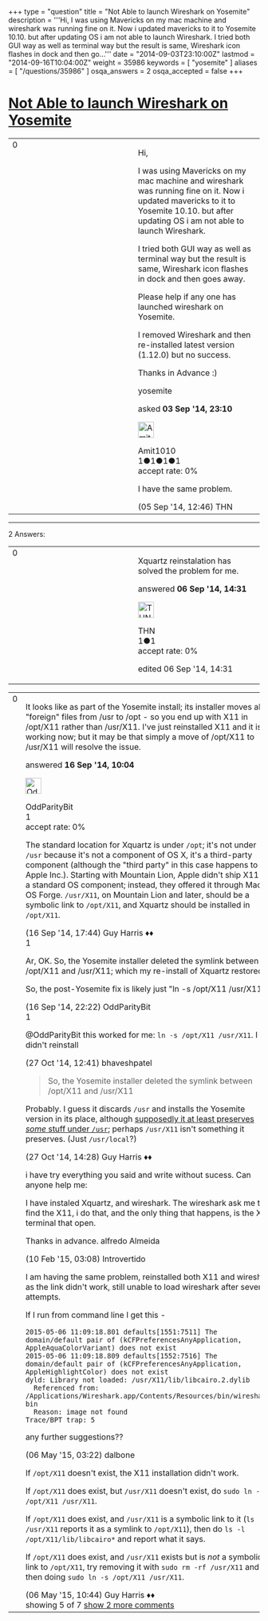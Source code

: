 +++
type = "question"
title = "Not Able to launch Wireshark on Yosemite"
description = '''Hi, I was using Mavericks on my mac machine and wireshark was running fine on it. Now i updated mavericks to it to Yosemite 10.10. but after updating OS i am not able to launch Wireshark.  I tried both GUI way as well as terminal way but the result is same, Wireshark icon flashes in dock and then go...'''
date = "2014-09-03T23:10:00Z"
lastmod = "2014-09-16T10:04:00Z"
weight = 35986
keywords = [ "yosemite" ]
aliases = [ "/questions/35986" ]
osqa_answers = 2
osqa_accepted = false
+++

<div class="headNormal">

# [Not Able to launch Wireshark on Yosemite](/questions/35986/not-able-to-launch-wireshark-on-yosemite)

</div>

<div id="main-body">

<div id="askform">

<table id="question-table" style="width:100%;"><colgroup><col style="width: 50%" /><col style="width: 50%" /></colgroup><tbody><tr class="odd"><td style="width: 30px; vertical-align: top"><div class="vote-buttons"><div id="post-35986-score" class="post-score" title="current number of votes">0</div><div id="favorite-count" class="favorite-count"></div></div></td><td><div id="item-right"><div class="question-body"><p>Hi,</p><p>I was using Mavericks on my mac machine and wireshark was running fine on it. Now i updated mavericks to it to Yosemite 10.10. but after updating OS i am not able to launch Wireshark.</p><p>I tried both GUI way as well as terminal way but the result is same, Wireshark icon flashes in dock and then goes away.</p><p>Please help if any one has launched wireshark on Yosemite.</p><p>I removed Wireshark and then re-installed latest version (1.12.0) but no success.</p><p>Thanks in Advance :)</p></div><div id="question-tags" class="tags-container tags">yosemite</div><div id="question-controls" class="post-controls"></div><div class="post-update-info-container"><div class="post-update-info post-update-info-user"><p>asked <strong>03 Sep '14, 23:10</strong></p><img src="https://secure.gravatar.com/avatar/0d7e788bbafa60b56ea3a534b74db1de?s=32&amp;d=identicon&amp;r=g" class="gravatar" width="32" height="32" alt="Amit1010&#39;s gravatar image" /><p>Amit1010<br />
<span class="score" title="1 reputation points">1</span><span title="1 badges"><span class="badge1">●</span><span class="badgecount">1</span></span><span title="1 badges"><span class="silver">●</span><span class="badgecount">1</span></span><span title="1 badges"><span class="bronze">●</span><span class="badgecount">1</span></span><br />
<span class="accept_rate" title="Rate of the user&#39;s accepted answers">accept rate:</span> <span title="Amit1010 has no accepted answers">0%</span></p></div></div><div id="comments-container-35986" class="comments-container"><span id="36034"></span><div id="comment-36034" class="comment"><div id="post-36034-score" class="comment-score"></div><div class="comment-text"><p>I have the same problem.</p></div><div id="comment-36034-info" class="comment-info"><span class="comment-age">(05 Sep '14, 12:46)</span> THN</div></div></div><div id="comment-tools-35986" class="comment-tools"></div><div class="clear"></div><div id="comment-35986-form-container" class="comment-form-container"></div><div class="clear"></div></div></td></tr></tbody></table>

------------------------------------------------------------------------

<div class="tabBar">

<span id="sort-top"></span>

<div class="headQuestions">

2 Answers:

</div>

</div>

<span id="36046"></span>

<div id="answer-container-36046" class="answer">

<table style="width:100%;"><colgroup><col style="width: 50%" /><col style="width: 50%" /></colgroup><tbody><tr class="odd"><td style="width: 30px; vertical-align: top"><div class="vote-buttons"><div id="post-36046-score" class="post-score" title="current number of votes">0</div></div></td><td><div class="item-right"><div class="answer-body"><p>Xquartz reinstalation has solved the problem for me.</p></div><div class="answer-controls post-controls"></div><div class="post-update-info-container"><div class="post-update-info post-update-info-user"><p>answered <strong>06 Sep '14, 14:31</strong></p><img src="https://secure.gravatar.com/avatar/6c6309e8188537cc34e15025030ed93d?s=32&amp;d=identicon&amp;r=g" class="gravatar" width="32" height="32" alt="THN&#39;s gravatar image" /><p>THN<br />
<span class="score" title="1 reputation points">1</span><span title="1 badges"><span class="bronze">●</span><span class="badgecount">1</span></span><br />
<span class="accept_rate" title="Rate of the user&#39;s accepted answers">accept rate:</span> <span title="THN has no accepted answers">0%</span></p></div><div class="post-update-info post-update-info-edited"><p>edited 06 Sep '14, 14:31</p></div></div><div id="comments-container-36046" class="comments-container"></div><div id="comment-tools-36046" class="comment-tools"></div><div class="clear"></div><div id="comment-36046-form-container" class="comment-form-container"></div><div class="clear"></div></div></td></tr></tbody></table>

</div>

<span id="36369"></span>

<div id="answer-container-36369" class="answer">

<table style="width:100%;"><colgroup><col style="width: 50%" /><col style="width: 50%" /></colgroup><tbody><tr class="odd"><td style="width: 30px; vertical-align: top"><div class="vote-buttons"><div id="post-36369-score" class="post-score" title="current number of votes">0</div></div></td><td><div class="item-right"><div class="answer-body"><p>It looks like as part of the Yosemite install; its installer moves all "foreign" files from /usr to /opt - so you end up with X11 in /opt/X11 rather than /usr/X11. I've just reinstalled X11 and it is working now; but it may be that simply a move of /opt/X11 to /usr/X11 will resolve the issue.</p></div><div class="answer-controls post-controls"></div><div class="post-update-info-container"><div class="post-update-info post-update-info-user"><p>answered <strong>16 Sep '14, 10:04</strong></p><img src="https://secure.gravatar.com/avatar/17a32b94d7481cc6918620428350c5cf?s=32&amp;d=identicon&amp;r=g" class="gravatar" width="32" height="32" alt="OddParityBit&#39;s gravatar image" /><p>OddParityBit<br />
<span class="score" title="1 reputation points">1</span><br />
<span class="accept_rate" title="Rate of the user&#39;s accepted answers">accept rate:</span> <span title="OddParityBit has no accepted answers">0%</span></p></div></div><div id="comments-container-36369" class="comments-container"><span id="36382"></span><div id="comment-36382" class="comment"><div id="post-36382-score" class="comment-score"></div><div class="comment-text"><p>The standard location for Xquartz is under <code>/opt</code>; it's not under <code>/usr</code> because it's not a component of OS X, it's a third-party component (although the "third party" in this case happens to be Apple Inc.). Starting with Mountain Lion, Apple didn't ship X11 as a standard OS component; instead, they offered it through Mac OS Forge. <code>/usr/X11</code>, on Mountain Lion and later, should be a symbolic link to <code>/opt/X11</code>, and Xquartz should be installed in <code>/opt/X11</code>.</p></div><div id="comment-36382-info" class="comment-info"><span class="comment-age">(16 Sep '14, 17:44)</span> Guy Harris ♦♦</div></div><span id="36392"></span><div id="comment-36392" class="comment"><div id="post-36392-score" class="comment-score">1</div><div class="comment-text"><p>Ar, OK. So, the Yosemite installer deleted the symlink between /opt/X11 and /usr/X11; which my re-install of Xquartz restored.</p><p>So, the post-Yosemite fix is likely just "ln -s /opt/X11 /usr/X11"...</p></div><div id="comment-36392-info" class="comment-info"><span class="comment-age">(16 Sep '14, 22:22)</span> OddParityBit</div></div><span id="37375"></span><div id="comment-37375" class="comment"><div id="post-37375-score" class="comment-score">1</div><div class="comment-text"><p>@OddParityBit this worked for me: <code>ln -s /opt/X11 /usr/X11</code>. I didn't reinstall</p></div><div id="comment-37375-info" class="comment-info"><span class="comment-age">(27 Oct '14, 12:41)</span> bhaveshpatel</div></div><span id="37379"></span><div id="comment-37379" class="comment"><div id="post-37379-score" class="comment-score"></div><div class="comment-text"><blockquote><p>So, the Yosemite installer deleted the symlink between /opt/X11 and /usr/X11</p></blockquote><p>Probably. I guess it discards <code>/usr</code> and installs the Yosemite version in its place, although <a href="https://jimlindley.com/blog/yosemite-upgrade-homebrew-tips/">supposedly it at least preserves <em>some</em> stuff under <code>/usr</code></a>; perhaps <code>/usr/X11</code> isn't something it preserves. (Just <code>/usr/local</code>?)</p></div><div id="comment-37379-info" class="comment-info"><span class="comment-age">(27 Oct '14, 14:28)</span> Guy Harris ♦♦</div></div><span id="39755"></span><div id="comment-39755" class="comment"><div id="post-39755-score" class="comment-score"></div><div class="comment-text"><p>i have try everything you said and write without sucess. Can anyone help me:</p><p>I have instaled Xquartz, and wireshark. The wireshark ask me to find the X11, i do that, and the only thing that happens, is the X11 terminal that open.</p><p>Thanks in advance. alfredo Almeida</p></div><div id="comment-39755-info" class="comment-info"><span class="comment-age">(10 Feb '15, 03:08)</span> Introvertido</div></div><span id="42122"></span><div id="comment-42122" class="comment not_top_scorer"><div id="post-42122-score" class="comment-score"></div><div class="comment-text"><p>I am having the same problem, reinstalled both X11 and wireshark as the link didn't work, still unable to load wireshark after several attempts.</p><p>If I run from command line I get this -</p><pre><code>2015-05-06 11:09:18.801 defaults[1551:7511] The domain/default pair of (kCFPreferencesAnyApplication, AppleAquaColorVariant) does not exist
2015-05-06 11:09:18.809 defaults[1552:7516] The domain/default pair of (kCFPreferencesAnyApplication, AppleHighlightColor) does not exist
dyld: Library not loaded: /usr/X11/lib/libcairo.2.dylib
  Referenced from: /Applications/Wireshark.app/Contents/Resources/bin/wireshark-bin
  Reason: image not found
Trace/BPT trap: 5</code></pre><p>any further suggestions??</p></div><div id="comment-42122-info" class="comment-info"><span class="comment-age">(06 May '15, 03:22)</span> dalbone</div></div><span id="42149"></span><div id="comment-42149" class="comment not_top_scorer"><div id="post-42149-score" class="comment-score"></div><div class="comment-text"><p>If <code>/opt/X11</code> doesn't exist, the X11 installation didn't work.</p><p>If <code>/opt/X11</code> does exist, but <code>/usr/X11</code> doesn't exist, do <code>sudo ln -s /opt/X11 /usr/X11</code>.</p><p>If <code>/opt/X11</code> does exist, and <code>/usr/X11</code> is a symbolic link to it (<code>ls -l /usr/X11</code> reports it as a symlink to <code>/opt/X11</code>), then do <code>ls -l /opt/X11/lib/libcairo*</code> and report what it says.</p><p>If <code>/opt/X11</code> does exist, and <code>/usr/X11</code> exists but is <em>not</em> a symbolic link to <code>/opt/X11</code>, try removing it with <code>sudo rm -rf /usr/X11</code> and then doing <code>sudo ln -s /opt/X11 /usr/X11</code>.</p></div><div id="comment-42149-info" class="comment-info"><span class="comment-age">(06 May '15, 10:44)</span> Guy Harris ♦♦</div></div></div><div id="comment-tools-36369" class="comment-tools"><span class="comments-showing"> showing 5 of 7 </span> <a href="#" class="show-all-comments-link">show 2 more comments</a></div><div class="clear"></div><div id="comment-36369-form-container" class="comment-form-container"></div><div class="clear"></div></div></td></tr></tbody></table>

</div>

<div class="paginator-container-left">

</div>

</div>

</div>

